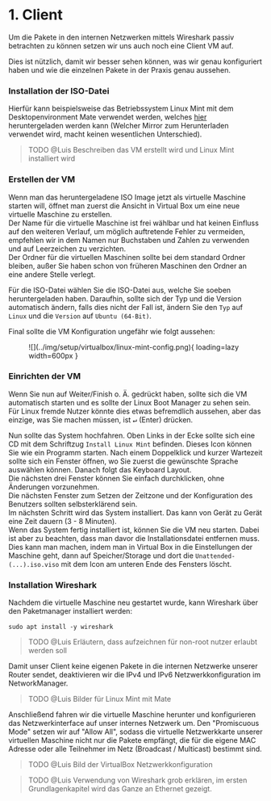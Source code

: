# 1. Client

Um die Pakete in den internen Netzwerken mittels Wireshark passiv betrachten zu können setzen wir uns auch noch eine 
Client VM auf.

Dies ist nützlich, damit wir besser sehen können, was wir genau konfiguriert haben und wie die einzelnen Pakete in der
Praxis genau aussehen.

### Installation der ISO-Datei
Hierfür kann beispielsweise das Betriebssystem Linux Mint mit dem Desktopenvironment Mate verwendet werden, welches 
[hier](https://linuxmint.com/download.php) heruntergeladen werden kann (Welcher Mirror zum Herunterladen verwendet wird,
macht keinen wesentlichen Unterschied).

> TODO @Luis Beschreiben das VM erstellt wird und Linux Mint installiert wird

### Erstellen der VM
Wenn man das heruntergeladene ISO Image jetzt als virtuelle Maschine starten will, öffnet man zuerst die Ansicht in 
Virtual Box um eine neue virtuelle Maschine zu erstellen.  
Der Name für die virtuelle Maschine ist frei wählbar und hat keinen Einfluss auf den weiteren Verlauf, um möglich 
auftretende Fehler zu vermeiden, empfehlen wir in dem Namen nur Buchstaben und Zahlen zu verwenden und auf Leerzeichen
zu verzichten.  
Der Ordner für die virtuellen Maschinen sollte bei dem standard Ordner bleiben, außer Sie haben schon von
früheren Maschinen den Ordner an eine andere Stelle verlegt.

Für die ISO-Datei wählen Sie die ISO-Datei aus, welche Sie soeben heruntergeladen haben. Daraufhin, sollte sich der Typ
und die Version automatisch ändern, falls dies nicht der Fall ist, ändern Sie den `Typ` auf `Linux` und die `Version` 
auf `Ubuntu (64-Bit)`.

Final sollte die VM Konfiguration ungefähr wie folgt aussehen:

<figure markdown>
  ![](../img/setup/virtualbox/linux-mint-config.png){ loading=lazy width=600px }
</figure>


### Einrichten der VM
Wenn Sie nun auf Weiter/Finish o. Ä. gedrückt haben, sollte sich die VM automatisch starten und es sollte der Linux Boot
Manager zu sehen sein. Für Linux fremde Nutzer könnte dies etwas befremdlich aussehen, aber das einzige, was Sie machen 
müssen, ist <kbd>&#x21b5;</kbd> (Enter) drücken.

Nun sollte das System hochfahren.
Oben Links in der Ecke sollte sich eine CD mit dem Schriftzug `Install Linux Mint` befinden. Dieses Icon können Sie wie
ein Programm starten. Nach einem Doppelklick und kurzer Wartezeit sollte sich ein Fenster öffnen, wo Sie zuerst die 
gewünschte Sprache auswählen können. Danach folgt das Keyboard Layout.  
Die nächsten drei Fenster können Sie einfach durchklicken, ohne Änderungen vorzunehmen.  
Die nächsten Fenster zum Setzen der Zeitzone und der Konfiguration des Benutzers sollten selbsterklärend sein.  
Im nächsten Schritt wird das System installiert. Das kann von Gerät zu Gerät eine Zeit dauern (3 - 8 Minuten).  
Wenn das System fertig installiert ist, können Sie die VM neu starten. Dabei ist aber zu beachten, dass man davor die 
Installationsdatei entfernen muss. Dies kann man machen, indem man in Virtual Box in die Einstellungen der Maschine 
geht, dann auf Speicher/Storage und dort die `Unattended-(...).iso.viso` mit dem Icon am unteren Ende des Fensters 
löscht.

### Installation Wireshark
Nachdem die virtuelle Maschine neu gestartet wurde, kann Wireshark über den Paketmanager installiert werden:
```shell
sudo apt install -y wireshark
```

> TODO @Luis Erläutern, dass aufzeichnen für non-root nutzer erlaubt werden soll 

Damit unser Client keine eigenen Pakete in die internen Netzwerke unserer Router sendet, deaktivieren wir die IPv4 und 
IPv6 Netzwerkkonfiguration im NetworkManager.

> TODO @Luis Bilder für Linux Mint mit Mate

Anschließend fahren wir die virtuelle Maschine herunter und konfigurieren das Netzwerkinterface auf unser internes 
Netzwerk um. Den "Promiscuous Mode" setzen wir auf "Allow All", sodass die virtuelle Netzwerkkarte unserer virtuellen
Maschine nicht nur die Pakete empfängt, die für die eigene MAC Adresse oder alle Teilnehmer im Netz (Broadcast / 
Multicast) bestimmt sind.

> TODO @Luis Bild der VirtualBox Netzwerkkonfiguration

> TODO @Luis Verwendung von Wireshark grob erklären, im ersten Grundlagenkapitel wird das Ganze an Ethernet gezeigt. 
